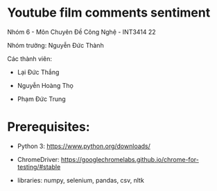 # Youtube film comments sentiment

Nhóm 6 - Môn Chuyên Đề Công Nghệ - INT3414 22

Nhóm trưởng: Nguyễn Đức Thành

Các thành viên:

- Lại Đức Thắng

- Nguyễn Hoàng Thọ

- Phạm Đức Trung

# Prerequisites:

- Python 3: https://www.python.org/downloads/

- ChromeDriver: https://googlechromelabs.github.io/chrome-for-testing/#stable

- libraries: numpy, selenium, pandas, csv, nltk
